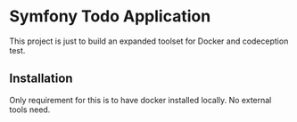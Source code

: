 <h1>Symfony Todo Application</h1>

<p>This project is just to build an expanded toolset for Docker and codeception test.</p>

<h2>Installation</h2>

<p>Only requirement for this is to have docker installed locally. No external tools need.</p>